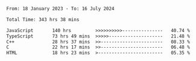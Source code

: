 <!-- ![GitHub metrics](https://metrics.lecoq.io/i-ice-bear) -->  

<!--START_SECTION:waka-->

```txt
From: 18 January 2023 - To: 16 July 2024

Total Time: 343 hrs 38 mins

JavaScript       140 hrs         >>>>>>>>>>---------------   40.74 %
TypeScript       73 hrs 49 mins  >>>>>--------------------   21.48 %
C++              28 hrs 37 mins  >>-----------------------   08.33 %
C                22 hrs 17 mins  >>-----------------------   06.48 %
HTML             18 hrs 23 mins  >------------------------   05.35 %
```

<!--END_SECTION:waka-->
###

